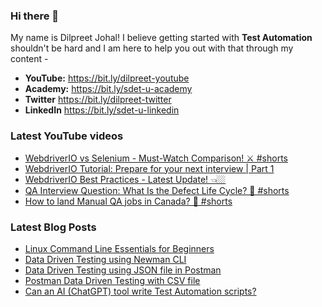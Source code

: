 ### Hi there 👋

My name is Dilpreet Johal! I believe getting started with **Test Automation** shouldn't be hard and I am here to help you out with that through my content -

- **YouTube:** https://bit.ly/dilpreet-youtube
- **Academy:** https://bit.ly/sdet-u-academy
- **Twitter** https://bit.ly/dilpreet-twitter
- **LinkedIn** https://bit.ly/sdet-u-linkedin

### Latest YouTube videos

<!-- YOUTUBE-VIDEOS-LIST:START -->
- [WebdriverIO vs Selenium - Must-Watch Comparison! ⚔️ #shorts](https://www.youtube.com/watch?v=TZGwZO2C4z0)
- [WebdriverIO Tutorial: Prepare for your next interview | Part 1](https://www.youtube.com/watch?v=4DoQAGIBEUo)
- [WebdriverIO Best Practices - Latest Update! 👈🏼](https://www.youtube.com/watch?v=AzLQpqkaeHk)
- [QA Interview Question: What Is the Defect Life Cycle? 🐞 #shorts](https://www.youtube.com/watch?v=sjmMigfQCZc)
- [How to land Manual QA jobs in Canada? 💼 #shorts](https://www.youtube.com/watch?v=_tT6-DUB-Dw)
<!-- YOUTUBE-VIDEOS-LIST:END -->


### Latest Blog Posts
<!-- BLOG-POST-LIST:START -->
- [Linux Command Line Essentials for Beginners](https://automationbro.com/blog/linux-command-line/?utm_source=rss&utm_medium=rss&utm_campaign=linux-command-line)
- [Data Driven Testing using Newman CLI](https://automationbro.com/blog/newman-data-driven-testing/?utm_source=rss&utm_medium=rss&utm_campaign=newman-data-driven-testing)
- [Data Driven Testing using JSON file in Postman](https://automationbro.com/blog/data-driven-testing-using-json-file-in-postman/?utm_source=rss&utm_medium=rss&utm_campaign=data-driven-testing-using-json-file-in-postman)
- [Postman Data Driven Testing with CSV file](https://automationbro.com/blog/postman-csv-data-driven-testing/?utm_source=rss&utm_medium=rss&utm_campaign=postman-csv-data-driven-testing)
- [Can an AI &lpar;ChatGPT&rpar; tool write Test Automation scripts?](https://automationbro.com/blog/chatgpt-test-automation/?utm_source=rss&utm_medium=rss&utm_campaign=chatgpt-test-automation)
<!-- BLOG-POST-LIST:END -->
